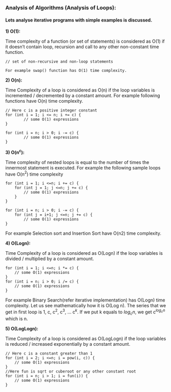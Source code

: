 ### **Analysis of Algorithms (Analysis of Loops):**

#### **Lets analyse iterative programs with simple examples is discussed.**

**1) O(1):**

Time complexity of a function (or set of statements) is considered as O(1) if it doesn’t contain loop, recursion and call to any other non-constant time function.

    // set of non-recursive and non-loop statements

    For example swap() function has O(1) time complexity.

**2) O(n):**

Time Complexity of a loop is considered as O(n) if the loop variables is incremented / decremented by a constant amount. For example following functions have O(n) time complexity.

    // Here c is a positive integer constant   
    for (int i = 1; i <= n; i += c) {  
            // some O(1) expressions
    }

    for (int i = n; i > 0; i -= c) {
            // some O(1) expressions
    }

**3) O(n$^{c}$):**
   
Time complexity of nested loops is equal to the number of times the innermost statement is executed. For example the following sample loops have O(n$^2$) time complexity

    for (int i = 1; i <=n; i += c) {
        for (int j = 1; j <=n; j += c) {
            // some O(1) expressions
        }
    }

    for (int i = n; i > 0; i -= c) {
        for (int j = i+1; j <=n; j += c) {
            // some O(1) expressions
    }

For example Selection sort and Insertion Sort have O(n2) time complexity.

**4) O(Logn):**

Time Complexity of a loop is considered as O(Logn) if the loop variables is divided / multiplied by a constant amount.

    for (int i = 1; i <=n; i *= c) {
        // some O(1) expressions
    }
    for (int i = n; i > 0; i /= c) {
        // some O(1) expressions
    }

For example Binary Search(refer iterative implementation) has O(Logn) time complexity. Let us see mathematically how it is O(Log n). The series that we get in first loop is 1, c, c$^{2}$, c$^{3}$, … c$^{k}$. If we put k equals to $log_{c}n$, we get c$^{log_{c}n}$ which is n.

**5) O(LogLogn):**

Time Complexity of a loop is considered as O(LogLogn) if the loop variables is reduced / increased exponentially by a constant amount.

    // Here c is a constant greater than 1   
    for (int i = 2; i <=n; i = pow(i, c)) { 
        // some O(1) expressions
    }
    //Here fun is sqrt or cuberoot or any other constant root
    for (int i = n; i > 1; i = fun(i)) { 
        // some O(1) expressions
    }


